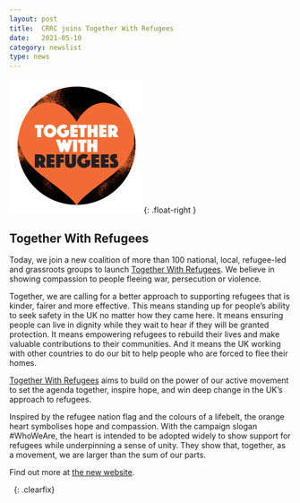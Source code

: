 ```yaml
---
layout: post
title:  CRRC joins Together With Refugees
date:   2021-05-10
category: newslist
type: news
---
```


![The Together With Refugees logo](/images/2021-07-14-together-with-refugees.png){: .float-right }

## Together With Refugees

Today, we join a new coalition of more than 100 national, local, refugee-led and grassroots groups to launch [<span class="orange">Together With</span> Refugees](https://www.togetherwithrefugees.org.uk). We believe in showing compassion to people fleeing war, persecution or violence.

Together, we are calling for a better approach to supporting refugees that is kinder, fairer and more effective. This means standing up for people’s ability to seek safety in the UK no matter how they came here. It means ensuring people can live in dignity while they wait to hear if they will be granted protection. It means empowering refugees to rebuild their lives and make valuable contributions to their communities. And it means the UK working with other countries to do our bit to help people who are forced to flee their homes.  

[<span class="orange">Together With</span> Refugees](https://www.togetherwithrefugees.org.uk) aims to build on the power of our active movement to set the agenda together, inspire hope, and win deep change in the UK’s approach to refugees.

Inspired by the refugee nation flag and the colours of a lifebelt, the orange heart symbolises hope and compassion. With the campaign slogan #WhoWeAre, the heart is intended to be adopted widely to show support for refugees while underpinning a sense of unity. They show that, together, as a movement, we are larger than the sum of our parts.  

Find out more at [the new website](https://www.togetherwithrefugees.org.uk).

&nbsp;
{: .clearfix}

